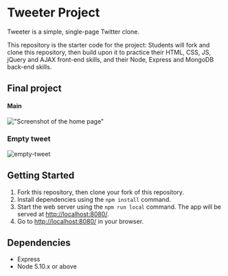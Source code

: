 # Tweeter Project

Tweeter is a simple, single-page Twitter clone.

This repository is the starter code for the project: Students will fork and clone this repository, then build upon it to practice their HTML, CSS, JS, jQuery and AJAX front-end skills, and their Node, Express and MongoDB back-end skills.

## Final project
  #### Main
!["Screenshot of the home page"](https://user-images.githubusercontent.com/84829054/134258764-19c42421-9a84-49ae-9cb8-e70324088686.jpg)
  ### Empty tweet
  ![empty-tweet](https://user-images.githubusercontent.com/84829054/134287717-515ecafa-f83a-4ab8-a552-6a572e227eb9.png)

## Getting Started

1. Fork this repository, then clone your fork of this repository.
2. Install dependencies using the `npm install` command.
3. Start the web server using the `npm run local` command. The app will be served at <http://localhost:8080/>.
4. Go to <http://localhost:8080/> in your browser.

## Dependencies
- Express
- Node 5.10.x or above
